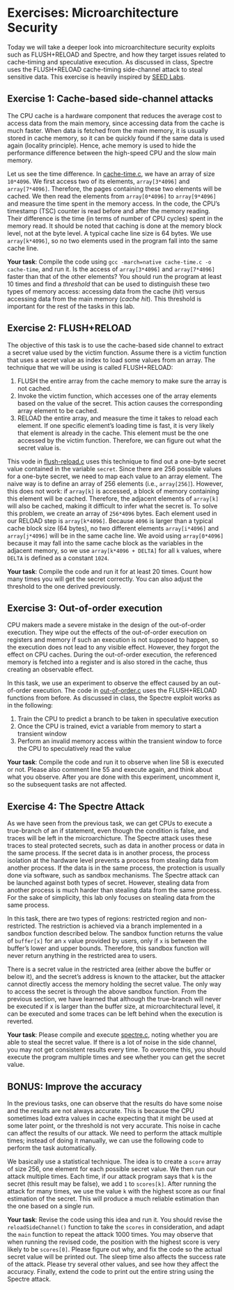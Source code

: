# Exercises: Microarchitecture Security

Today we will take a deeper look into microarchitecture security exploits such as
FLUSH+RELOAD and Spectre, and how they target issues related to
cache-timing and speculative execution. As discussed in class, Spectre uses the FLUSH+RELOAD cache-timing side-channel attack to steal
sensitive data. 
This exercise is heavily
inspired by [SEED Labs](https://seedsecuritylabs.org/Labs_20.04/System/Spectre_Attack/).

## Exercise 1: Cache-based side-channel attacks

The CPU cache is a hardware component that reduces the
average cost to access data from the main memory, since accessing data from the cache
is much faster. When data is fetched from the main memory, it is usually stored in cache memory,
so it can be quickly found if the same data is used again (locality principle).
Hence, ache memory is used to hide the performance difference between the high-speed CPU and the slow main memory.

Let us see the time difference. In [cache-time.c](cache-time.c), we have an array of size `10*4096`.
We first access two of its elements, `array[3*4096]` and `array[7*4096]`. Therefore, the pages containing these two elements will be
cached. We then read the elements from `array[0*4096]` to `array[9*4096]` and measure the time
spent in the memory access. In the code, the CPU’s timestamp (TSC) counter is read before and after the memory reading.
Their difference is the time (in terms of number of CPU cycles) spent in the memory read. It should be noted that
caching is done at the memory block level, not at the byte level. A typical cache line size is 64 bytes. We use
`array[k*4096]`, so no two elements used in the program fall into the same cache line.

**Your task**: Compile the code using `gcc -march=native cache-time.c -o cache-time`, and run it. Is the
access of `array[3*4096]` and `array[7*4096]` faster than that of the other elements? You should
run the program at least 10 times and find a _threshold_ that can be used to distinguish these two types of memory access: accessing data from the cache (*hit*)
versus accessing data from the main memory (*cache hit*). This threshold is important for the rest of the tasks in this lab.

## Exercise 2: FLUSH+RELOAD

The objective of this task is to use the cache-based side channel to extract a secret value used by the victim function.
Assume there is a victim function that uses a secret value as index to load some values from an array.
The technique that we will be using is called FLUSH+RELOAD:

1. FLUSH the entire array from the cache memory to make sure the array is not cached.
2. Invoke the victim function, which accesses one of the array elements based on the value of the secret.
This action causes the corresponding array element to be cached.
3. RELOAD the entire array, and measure the time it takes to reload each element. If one specific
element’s loading time is fast, it is very likely that element is already in the cache. This element must
be the one accessed by the victim function. Therefore, we can figure out what the secret value is.

This vode in [flush-reload.c](flush-reload.c) uses this technique to find out a one-byte secret value contained in the variable `secret`.
Since there are 256 possible values for a one-byte secret, we need to map each value to an array element. The naive way is to define an array of 256 elements (i.e., `array[256]`).
However, this does not work: if `array[k]` is accessed, a block of memory containing this element will be cached. Therefore, the adjacent elements of `array[k]` will also be cached, making it difficult to infer what the secret is. To solve this problem, we create an array of `256*4096` bytes. Each element used in our RELOAD step is `array[k*4096]`. Because
`4096` is larger than a typical cache block size (64 bytes), no two different elements `array[i*4096]` and
`array[j*4096]` will be in the same cache line. We avoid using `array[0*4096]` because it may fall into the same cache block as the variables in the adjacent memory,
so we use `array[k*4096 + DELTA]` for all `k` values, where `DELTA` is defined as a constant `1024`.

**Your task**: Compile the code and run it for at least 20 times. Count how many times you will get the secret correctly.
You can also adjust the threshold to the one derived previously.

## Exercise 3: Out-of-order execution

CPU makers made a severe mistake in the design of the out-of-order execution. They
wipe out the effects of the out-of-order execution on registers and memory if such an execution is not
supposed to happen, so the execution does not lead to any visible effect. However, they forgot the effect on CPU caches. During the out-of-order execution, the referenced memory is fetched into a
register and is also stored in the cache, thus creating an observable effect.

In this task, we use an experiment to observe the effect caused by an out-of-order execution.
The code in [out-of-order.c](out-of-order.c) uses the FLUSH+RELOAD functions from before. As discussed in class, the Spectre exploit works as in the following:

1. Train the CPU to predict a branch to be taken in speculative execution
2. Once the CPU is trained, evict a variable from memory to start a transient window
3. Perform an invalid memory access within the transient window to force the CPU to speculatively read the value

**Your task**: Compile the code and run it to observe when line 58 is executed or not.
Please also comment line 55 and execute again, and think about what you observe.
After you are done with this experiment, uncomment it, so the subsequent tasks are not affected.

## Exercise 4: The Spectre Attack

As we have seen from the previous task, we can get CPUs to execute a true-branch of an if statement, even
though the condition is false, and traces will be left in the microarchicture.
The Spectre attack uses these traces to steal protected secrets, such as data in another process or data in the same process.
If the secret data is in another process, the process isolation at the hardware level prevents a process from stealing data from another
process. If the data is in the same process, the protection is usually done via software, such as sandbox
mechanisms. The Spectre attack can be launched against both types of secret. However, stealing data from
another process is much harder than stealing data from the same process. For the sake of simplicity, this lab
only focuses on stealing data from the same process.

In this task, there are two types of regions: restricted region and non-restricted. The restriction is achieved via a branch implemented in a sandbox
function described below. The sandbox function returns the value of `buffer[x]` for an `x` value provided
by users, only if `x` is between the buffer’s lower and upper bounds. Therefore, this sandbox function will
never return anything in the restricted area to users.

There is a secret value in the restricted area (either above the buffer or below it), and the secret’s address
is known to the attacker, but the attacker cannot directly access the memory holding the secret value. The
only way to access the secret is through the above sandbox function. From the previous section, we have
learned that although the true-branch will never be executed if x is larger than the buffer size, at microarchitectural level,
it can be executed and some traces can be left behind when the execution is reverted.

**Your task**: Please compile and execute [spectre.c](spectre.c), noting whether
you are able to steal the secret value. If there is a lot of noise in the side channel, you may not get consistent
results every time. To overcome this, you should execute the program multiple times and see whether you
can get the secret value.

## BONUS: Improve the accuracy

In the previous tasks, one can observe that the results do have some noise and the results are not always
accurate. This is because the CPU sometimes load extra values in cache expecting that it might be used at some
later point, or the threshold is not very accurate. This noise in cache can affect the results of our attack. We
need to perform the attack multiple times; instead of doing it manually, we can use the following code to
perform the task automatically.

We basically use a statistical technique. The idea is to create a `score` array of size 256, one element for
each possible secret value. We then run our attack multiple times. Each time, if our attack program says
that `k` is the secret (this result may be false), we add `1` to `scores[k]`. After running the attack for many
times, we use the value `k` with the highest score as our final estimation of the secret. This will produce a
much reliable estimation than the one based on a single run.

**Your task**: Revise the code using this idea and run it. You should revise the `reloadSideChannel()` function to take
the `scores` in consideration, and adapt the `main` function to repeat the attack 1000 times.
You may observe that when running the revised code, the position with the highest score is very likely to be `scores[0]`.
Please figure out why, and fix the code so the actual secret value will be printed out. The sleep time also affects the success rate of the attack.
Please try several other values, and see how they affect the accuracy.
Finally, extend the code to print out the entire string using the Spectre attack.

